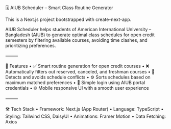 🗓️ AIUB Scheduler – Smart Class Routine Generator

This is a Next.js project bootstrapped with create-next-app.

AIUB Scheduler helps students of American International University – Bangladesh (AIUB) to generate optimal class schedules for open credit semesters by filtering available courses, avoiding time clashes, and prioritizing preferences.

⸻

🚀 Features
	•	✅ Smart routine generation for open credit courses
	•	❌ Automatically filters out reserved, canceled, and freshman courses
	•	🧠 Detects and avoids schedule conflicts
	•	⚙️ Sorts schedules based on maximum matched preferences
	•	🔐 Simple login using AIUB portal credentials
	•	🌐 Mobile responsive UI with a smooth user experience

⸻

🛠️ Tech Stack
	•	Framework: Next.js (App Router)
	•	Language: TypeScript
	•	Styling: Tailwind CSS, DaisyUI
	•	Animations: Framer Motion
	•	Data Fetching: Axios
